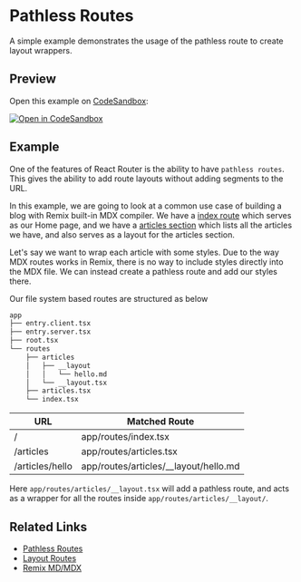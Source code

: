# Pathless Routes

A simple example demonstrates the usage of the pathless route to create layout wrappers.

## Preview

Open this example on [CodeSandbox](https://codesandbox.com):

<!-- TODO: update this link to the path for your example: -->

[![Open in CodeSandbox](https://codesandbox.io/static/img/play-codesandbox.svg)](https://codesandbox.io/s/github/remix-run/remix/tree/main/examples/pathless-routes)

## Example

One of the features of React Router is the ability to have `pathless routes`. This gives the ability to add route layouts without adding segments to the URL.

In this example, we are going to look at a common use case of building a blog with Remix built-in MDX compiler. We have a [index route](./app/routes/index.tsx) which serves as our Home page, and we have a [articles section](./app/routes/articles.tsx) which lists all the articles we have, and also serves as a layout for the articles section.

Let's say we want to wrap each article with some styles. Due to the way MDX routes works in Remix, there is no way to include styles directly into the MDX file. We can instead create a pathless route and add our styles there.

Our file system based routes are structured as below

```sh
app
├── entry.client.tsx
├── entry.server.tsx
├── root.tsx
└── routes
    ├── articles
    │   ├── __layout
    │   │   └── hello.md
    │   └── __layout.tsx
    ├── articles.tsx
    └── index.tsx
```

| URL             | Matched Route                           |
| --------------- | --------------------------------------- |
| /               | app/routes/index.tsx                    |
| /articles       | app/routes/articles.tsx                 |
| /articles/hello | app/routes/articles/\_\_layout/hello.md |

Here `app/routes/articles/__layout.tsx` will add a pathless route, and acts as a wrapper for all the routes inside `app/routes/articles/__layout/`.

## Related Links

- [Pathless Routes](https://remix.run/docs/en/v1/api/conventions#pathless-layout-routes)
- [Layout Routes](https://remix.run/docs/en/v1/api/conventions#layout-routes)
- [Remix MD/MDX](https://remix.run/docs/en/v1/guides/mdx)
